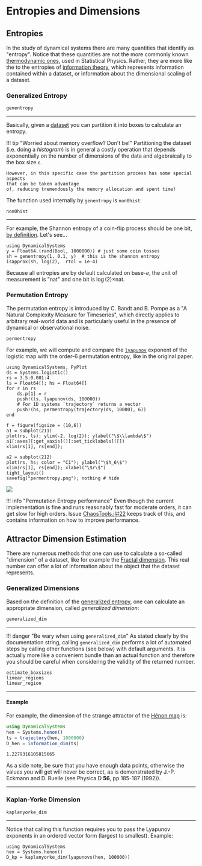 # Entropies and Dimensions

## Entropies
In the study of dynamical systems there are many quantities that identify as "entropy".
Notice that these quantities are not the more commonly known
[thermodynamic ones](https://en.wikipedia.org/wiki/Entropy), used in Statistical Physics. Rather, they are more like the to the entropies of [information theory](https://en.wikipedia.org/wiki/Entropy_(information_theory)), which represents
information contained within a dataset, or information about the dimensional
scaling of a dataset.

### Generalized Entropy
```@docs
genentropy
```
---
Basically, given a [dataset](system_definition/#numerical-data) you can
partition it into boxes to calculate an entropy.

!!! tip "Worried about memory overflow? Don't be!"
    Partitioning the dataset (i.e. doing a *histogram*) is in general a costly
    operation that depends exponentially on the number of dimensions of the data
    and algebraically to the box size `ε`.

    However, in this specific case the partition process has some special aspects
    that can be taken advantage
    of, reducing tremendously the memory allocation and spent time!


The function used internally by `genentropy` is `non0hist`:
```@docs
non0hist
```
---
For example, the Shannon entropy of a coin-flip process should be one bit,
[by definition](https://en.wikipedia.org/wiki/Shannon_(unit)). Let's see...
```@example entropy
using DynamicalSystems
y = Float64.(rand(Bool, 1000000)) # just some coin tosses
sh = genentropy(1, 0.1, y)  # this is the shannon entropy
isapprox(sh, log(2),  rtol = 1e-4)
```
Because all entropies are by default calculated on base-$e$, the unit of measurement is "nat" and one bit is $\log(2)\times$nat.

### Permutation Entropy
The permutation entropy is introduced by C. Bandt and B. Pompe as a
"A Natural Complexity Measure for Timeseries", which directly applies to arbitrary real-world data and is particularly useful in the presence of dynamical or observational noise.

```@docs
permentropy
```

For example, we will compute and compare the [`lyapunov`](@ref) exponent of the logistic
map with the order-6 permutation entropy, like in the original paper.
```@example entropy
using DynamicalSystems, PyPlot
ds = Systems.logistic()
rs = 3.5:0.001:4
ls = Float64[]; hs = Float64[]
for r in rs
    ds.p[1] = r
    push!(ls, lyapunov(ds, 100000))
    # For 1D systems `trajectory` returns a vector
    push!(hs, permentropy(trajectory(ds, 10000), 6))
end

f = figure(figsize = (10,6))
a1 = subplot(211)
plot(rs, ls); ylim(-2, log(2)); ylabel("\$\\lambda\$")
a1[:axes][:get_xaxis]()[:set_ticklabels]([])
xlim(rs[1], rs[end]);

a2 = subplot(212)
plot(rs, hs; color = "C1"); ylabel("\$h_6\$")
xlim(rs[1], rs[end]); xlabel("\$r\$")
tight_layout()
savefig("permentropy.png"); nothing # hide
```
![](permentropy.png)


!!! info "Permutation Entropy performance"
    Even though the current implementation is fine and runs reasonably fast for
    moderate orders, it can get slow for high orders. Issue [ChaosTools.jl#22](https://github.com/JuliaDynamics/ChaosTools.jl/issues/22)
    keeps track of this, and contains information on how to improve performance.

## Attractor Dimension Estimation
There are numerous methods that one can use to calculate a so-called "dimension" of a
dataset, like for example the [Fractal dimension](https://en.wikipedia.org/wiki/Fractal_dimension). This real number can offer
a lot of information about the object that the dataset represents.

### Generalized Dimensions
Based on the definition of the [generalized entropy](#ChaosTools.genentropy), one can calculate an appropriate
dimension, called *generalized dimension*:
```@docs
generalized_dim
```
---
!!! danger "Be wary when using `generalized_dim`"
    As stated clearly by the documentation string, calling `generalized_dim` performs a lot of automated steps by calling other functions (see below)
    with default arguments. It is actually more like a convenient bundle than
    an actual function and therefore you should be careful
    when considering the validity of the returned number.

```@docs
estimate_boxsizes
linear_regions
linear_region
```
---

#### Example
For example, the dimension of the strange attractor of the
[Hénon map](system_definition/#DynamicalSystems.Systems.henon) is:
```julia
using DynamicalSystems
hen = Systems.henon()
ts = trajectory(hen, 1000000)
D_hen = information_dim(ts)
```
```
1.2279316105815665
```

As a side note, be sure that you have enough data points, otherwise the values you will
get will never be correct, as is demonstrated by
J.-P. Eckmann and D. Ruelle (see Physica D **56**, pp 185-187 (1992)).

---

### Kaplan-Yorke Dimension
```@docs
kaplanyorke_dim
```
---
Notice that calling this function requires you to pass the Lyapunov exponents in an
ordered vector form (largest to smallest). Example:
```@example lyap
using DynamicalSystems
hen = Systems.henon()
D_kp = kaplanyorke_dim(lyapunovs(hen, 100000))
```
